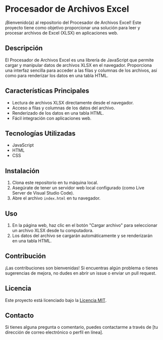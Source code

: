 # Procesador de Archivos Excel

¡Bienvenido(a) al repositorio del Procesador de Archivos Excel! Este proyecto tiene como objetivo proporcionar una solución para leer y procesar archivos de Excel (XLSX) en aplicaciones web.

## Descripción

El Procesador de Archivos Excel es una librería de JavaScript que permite cargar y manipular datos de archivos XLSX en el navegador. Proporciona una interfaz sencilla para acceder a las filas y columnas de los archivos, así como para renderizar los datos en una tabla HTML.

## Características Principales

- Lectura de archivos XLSX directamente desde el navegador.
- Acceso a filas y columnas de los datos del archivo.
- Renderizado de los datos en una tabla HTML.
- Fácil integración con aplicaciones web.

## Tecnologías Utilizadas

- JavaScript
- HTML
- CSS

## Instalación

1. Clona este repositorio en tu máquina local.
2. Asegúrate de tener un servidor web local configurado (como Live Server de Visual Studio Code).
3. Abre el archivo `index.html` en tu navegador.

## Uso

1. En la página web, haz clic en el botón "Cargar archivo" para seleccionar un archivo XLSX desde tu computadora.
2. Los datos del archivo se cargarán automáticamente y se renderizarán en una tabla HTML.

## Contribución

¡Las contribuciones son bienvenidas! Si encuentras algún problema o tienes sugerencias de mejora, no dudes en abrir un issue o enviar un pull request.

## Licencia

Este proyecto está licenciado bajo la [Licencia MIT](LICENSE).

## Contacto

Si tienes alguna pregunta o comentario, puedes contactarme a través de [tu dirección de correo electrónico o perfil en línea].
